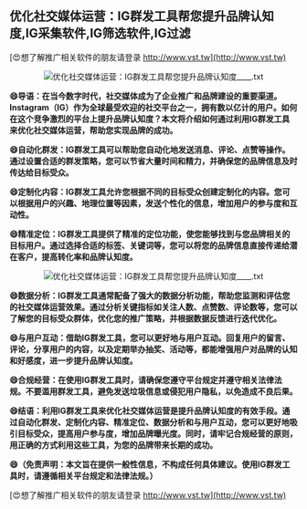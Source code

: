 ## **优化社交媒体运营：IG群发工具帮您提升品牌认知度,IG采集软件,IG筛选软件,IG过滤**

[😍想了解推广相关软件的朋友请登录 http://www.vst.tw](http://www.vst.tw)

 <center><img src="https://vst.tw/MP4/tuiguang/png/0.png" alt="优化社交媒体运营：IG群发工具帮您提升品牌认知度____.txt"></center>

**😄导语：在当今数字时代，社交媒体成为了企业推广和品牌建设的重要渠道。Instagram（IG）作为全球最受欢迎的社交平台之一，拥有数以亿计的用户。如何在这个竞争激烈的平台上提升品牌认知度？本文将介绍如何通过利用IG群发工具来优化社交媒体运营，帮助您实现品牌的成功。**

**😄自动化群发：IG群发工具可以帮助您自动化地发送消息、评论、点赞等操作。通过设置合适的群发策略，您可以节省大量时间和精力，并确保您的品牌信息及时传达给目标受众。**

**😄定制化内容：IG群发工具允许您根据不同的目标受众创建定制化的内容。您可以根据用户的兴趣、地理位置等因素，发送个性化的信息，增加用户的参与度和互动性。**

**😄精准定位：IG群发工具提供了精准的定位功能，使您能够找到与您品牌相关的目标用户。通过选择合适的标签、关键词等，您可以将您的品牌信息直接传递给潜在客户，提高转化率和品牌认知度。**

 <center><img src="https://vst.tw/MP4/tuiguang/png/3.png" alt="优化社交媒体运营：IG群发工具帮您提升品牌认知度____.txt"></center>

**😄数据分析：IG群发工具通常配备了强大的数据分析功能，帮助您监测和评估您的社交媒体运营效果。通过分析关键指标如关注人数、点赞数、评论数等，您可以了解您的目标受众群体，优化您的推广策略，并根据数据反馈进行迭代优化。**

**😄与用户互动：借助IG群发工具，您可以更好地与用户互动。回复用户的留言、评论，分享用户的内容，以及定期举办抽奖、活动等，都能增强用户对品牌的认知和好感度，进一步提升品牌认知度。**

**😄合规经营：在使用IG群发工具时，请确保您遵守平台规定并遵守相关法律法规。不要滥用群发工具，避免发送垃圾信息或侵犯用户隐私，以免造成不良后果。**

**😄结语：利用IG群发工具来优化社交媒体运营是提升品牌认知度的有效手段。通过自动化群发、定制化内容、精准定位、数据分析和与用户互动，您可以更好地吸引目标受众，提高用户参与度，增加品牌曝光度。同时，请牢记合规经营的原则，用正确的方式利用这些工具，为您的品牌带来长期的成功。**

**😄（免责声明：本文旨在提供一般性信息，不构成任何具体建议。使用IG群发工具时，请遵循相关平台规定和法律法规。）**

[😍想了解推广相关软件的朋友请登录 http://www.vst.tw](http://www.vst.tw)



